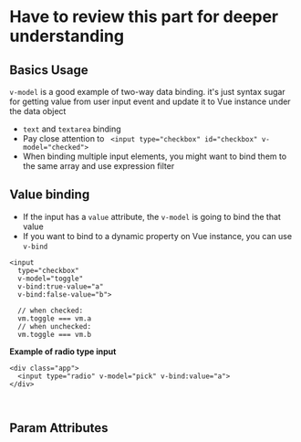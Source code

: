 # Have to review this part for deeper understanding

## Basics Usage
``v-model`` is a good example of two-way data binding. it's just syntax sugar for getting value from user input event and update it to Vue instance under the data object

+ ``text`` and ``textarea`` binding
+ Pay close attention to `` <input type="checkbox" id="checkbox" v-model="checked">``
+ When binding multiple input elements, you might want to bind them to the same array and use expression filter


## Value binding
+ If the input has a ``value`` attribute, the ``v-model`` is going to bind the that value
+ If you want to bind to a dynamic property on Vue instance, you can use ``v-bind``

```
<input
  type="checkbox"
  v-model="toggle"
  v-bind:true-value="a"
  v-bind:false-value="b">

  // when checked:
  vm.toggle === vm.a
  // when unchecked:
  vm.toggle === vm.b
```

**Example of radio type input**
```
<div class="app">
  <input type="radio" v-model="pick" v-bind:value="a">
</div>



```


## Param Attributes
